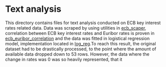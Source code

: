 # Text analysis
This directory contains files for text analysis conducted on ECB key interest rates related data. Data was scraped by using utilities in [ecb_scaper](./ecb_scaper), correlation between ECB key interest rates and Euribor rates is proven in [ecb_euribor_correlation](./ecb_euribor_correlation) and the data was fitted in logistical regression model, implementation located in [log_reg](./log_reg).To reach this result, the original dataset had to be drastically processed, to the point where the amount of available data dropped down to 53 rows. However, the data where the change in rates was 0 was so heavily represented, that it 
